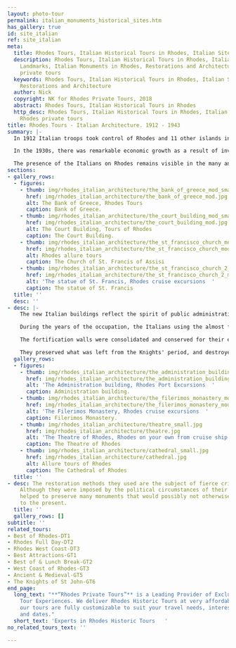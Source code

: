 ```yaml
---
layout: photo-tour
permalink: italian_monuments_historical_sites.htm
has_gallery: true
id: site_italian
ref: site_italian
meta:
  title: Rhodes Tours, Italian Historical Tours in Rhodes, Italian Sites and Landmarks
  description: Rhodes Tours, Italian Historical Tours in Rhodes, Italian Sites and
    Landmarks, Italian Monuments in Rhodes, Restorations and Architecture, Rhodes
    private tours
  keywords: Rhodes Tours, Italian Historical Tours in Rhodes, Italian Sites and Landmarks,
    Restorations and Architecture
  author: Nick
  copyright: NK for Rhodes Private Tours, 2018
  abstract: Rhodes Tours, Italian Historical Tours in Rhodes
  http_desc: Rhodes Tours, Italian Historical Tours in Rhodes, Italian Sites and Landmarks,
    Rhodes private tours
title: Rhodes Tours - Italian Architecture. 1912 - 1943
summary: |-
  In 1912 Italian troops took control of Rhodes and 11 other islands in the Dodecanese. They established an Italian colony known as "Isole Italiane dell'Egeo" (Italian Islands of the Aegean Sea).

  In the 1930s, there was remarkable economic growth as a result of investments made to the infrastructure of the island by the Italians. They continued to occupy the islands into WWII. Mussolini embarked on a program of Italianization, hoping to make Rhodes a modern transportation hub that would serve as a focal point for the spread of Italian culture in the East.

  The presence of the Italians on Rhodes remains visible in the many and varied buildings constructed under their command.
sections:
- gallery_rows:
  - figures:
    - thumb: img/rhodes_italian_architecture/the_bank_of_greece_mod_small.jpg
      href: img/rhodes_italian_architecture/the_bank_of_greece_mod.jpg
      alt: The Bank of Greece, Rhodes Tours
      caption: Bank of Greece.
    - thumb: img/rhodes_italian_architecture/the_court_building_mod_small.jpg
      href: img/rhodes_italian_architecture/the_court_building_mod.jpg
      alt: The Court Building, Tours of Rhodes
      caption: The Court Building.
    - thumb: img/rhodes_italian_architecture/the_st_francisco_church_mod_small.jpg
      href: img/rhodes_italian_architecture/the_st_francisco_church_mod.jpg
      alt: Rhodes allure tours
      caption: The Church of St. Francis of Assisi
    - thumb: img/rhodes_italian_architecture/the_st_francisco_church_2_mod_small.png
      href: img/rhodes_italian_architecture/the_st_francisco_church_2_mod.jpg
      alt: 'The statue of St. Francis, Rhodes cruise excursions  '
      caption: The statue of St. Francis
  title: ''
  desc: ''
- desc: |-
    The new Italian buildings reflect the spirit of public administration, and set new benchmarks in the urban landscape. All this public buildings are samples of a colonial policy and are closely linked to the presence of two general governors, equally active, but diametrically opposed in their choices in architecture, Mario Lago (1924-1936) and Cesare Maria De Vechi (1936-1943).

    During the years of the occupation, the Italians using the almost free local labor force, they also carried out an extensive program of restorations.

    The fortification walls were consolidated and conserved for their entire length.

    They preserved what was left from the Knights' period, and destroyed all Ottoman buildings. They reconstructed the Grand Master's Palace, the Knights' Hospital, and the Filerimos, also the Ottoman additions were removed from the ecclesiastical monuments in the town.
  gallery_rows:
  - figures:
    - thumb: img/rhodes_italian_architecture/the_administration_building_mod_small.jpg
      href: img/rhodes_italian_architecture/the_administration_building_mod.jpg
      alt: 'The Administration building, Rhodes Port Excursions  '
      caption: Administration building.
    - thumb: img/rhodes_italian_architecture/the_filerimos_monastery_mod_small.jpg
      href: img/rhodes_italian_architecture/the_filerimos_monastery_mod.jpg
      alt: 'The Filerimos Monastery, Rhodes cruise excursions  '
      caption: Filerimos Monastery.
    - thumb: img/rhodes_italian_architecture/theatre_small.jpg
      href: img/rhodes_italian_architecture/theatre.jpg
      alt: 'The Theatre of Rhodes, Rhodes on your own from cruise ship '
      caption: The Theatre of Rhodes
    - thumb: img/rhodes_italian_architecture/cathedral_small.jpg
      href: img/rhodes_italian_architecture/cathedral.jpg
      alt: Allure tours of Rhodes
      caption: The Cathedral of Rhodes
  title: ''
- desc: The restoration methods they used are the subject of fierce criticism today.
    Although they were imposed by the political circumstances of their day, they nevertheless
    helped to preserve many monuments that would possibly not otherwise have survived
    to the present.
  title: ''
  gallery_rows: []
subtitle: ''
related_tours:
- Best of Rhodes-DT1
- Rhodes Full Day-DT2
- Rhodes West Coast-DT3
- Best Attractions-GT1
- Best of & Lunch Break-GT2
- West Coast of Rhodes-GT3
- Ancient & Medieval-GT5
- The Knights of St John-GT6
end_page:
  long_text: "**“Rhodes Private Tours”** is a Leading Provider of Exclusive and Personalized
    Tour Experiences. We deliver Rhodes Historic Tours at very affordable rates. All
    our tours are fully customizable to suit your travel needs, interests, schedules,
    and dates."
  short_text: 'Experts in Rhodes Historic Tours   '
no_related_tours_text: ''

---
```


